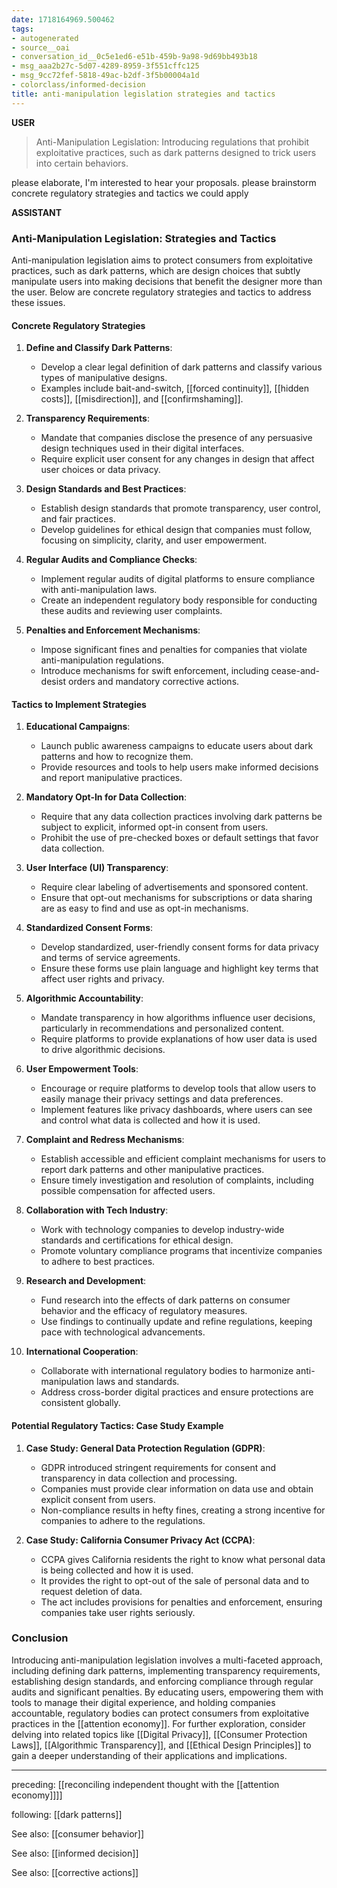 ```yaml
---
date: 1718164969.500462
tags:
- autogenerated
- source__oai
- conversation_id__0c5e1ed6-e51b-459b-9a98-9d69bb493b18
- msg_aaa2b27c-5d07-4289-8959-3f551cffc125
- msg_9cc72fef-5818-49ac-b2df-3f5b00004a1d
- colorclass/informed-decision
title: anti-manipulation legislation strategies and tactics
---
```


**USER**

> Anti-Manipulation Legislation: Introducing regulations that prohibit exploitative practices, such as dark patterns designed to trick users into certain behaviors.

please elaborate, I'm interested to hear your proposals. please brainstorm concrete regulatory strategies and tactics we could apply


**ASSISTANT**

### Anti-Manipulation Legislation: Strategies and Tactics

Anti-manipulation legislation aims to protect consumers from exploitative practices, such as dark patterns, which are design choices that subtly manipulate users into making decisions that benefit the designer more than the user. Below are concrete regulatory strategies and tactics to address these issues.

#### Concrete Regulatory Strategies

1. **Define and Classify Dark Patterns**:
   - Develop a clear legal definition of dark patterns and classify various types of manipulative designs.
   - Examples include bait-and-switch, [[forced continuity]], [[hidden costs]], [[misdirection]], and [[confirmshaming]].

2. **Transparency Requirements**:
   - Mandate that companies disclose the presence of any persuasive design techniques used in their digital interfaces.
   - Require explicit user consent for any changes in design that affect user choices or data privacy.

3. **Design Standards and Best Practices**:
   - Establish design standards that promote transparency, user control, and fair practices.
   - Develop guidelines for ethical design that companies must follow, focusing on simplicity, clarity, and user empowerment.

4. **Regular Audits and Compliance Checks**:
   - Implement regular audits of digital platforms to ensure compliance with anti-manipulation laws.
   - Create an independent regulatory body responsible for conducting these audits and reviewing user complaints.

5. **Penalties and Enforcement Mechanisms**:
   - Impose significant fines and penalties for companies that violate anti-manipulation regulations.
   - Introduce mechanisms for swift enforcement, including cease-and-desist orders and mandatory corrective actions.

#### Tactics to Implement Strategies

1. **Educational Campaigns**:
   - Launch public awareness campaigns to educate users about dark patterns and how to recognize them.
   - Provide resources and tools to help users make informed decisions and report manipulative practices.

2. **Mandatory Opt-In for Data Collection**:
   - Require that any data collection practices involving dark patterns be subject to explicit, informed opt-in consent from users.
   - Prohibit the use of pre-checked boxes or default settings that favor data collection.

3. **User Interface (UI) Transparency**:
   - Require clear labeling of advertisements and sponsored content.
   - Ensure that opt-out mechanisms for subscriptions or data sharing are as easy to find and use as opt-in mechanisms.

4. **Standardized Consent Forms**:
   - Develop standardized, user-friendly consent forms for data privacy and terms of service agreements.
   - Ensure these forms use plain language and highlight key terms that affect user rights and privacy.

5. **Algorithmic Accountability**:
   - Mandate transparency in how algorithms influence user decisions, particularly in recommendations and personalized content.
   - Require platforms to provide explanations of how user data is used to drive algorithmic decisions.

6. **User Empowerment Tools**:
   - Encourage or require platforms to develop tools that allow users to easily manage their privacy settings and data preferences.
   - Implement features like privacy dashboards, where users can see and control what data is collected and how it is used.

7. **Complaint and Redress Mechanisms**:
   - Establish accessible and efficient complaint mechanisms for users to report dark patterns and other manipulative practices.
   - Ensure timely investigation and resolution of complaints, including possible compensation for affected users.

8. **Collaboration with Tech Industry**:
   - Work with technology companies to develop industry-wide standards and certifications for ethical design.
   - Promote voluntary compliance programs that incentivize companies to adhere to best practices.

9. **Research and Development**:
   - Fund research into the effects of dark patterns on consumer behavior and the efficacy of regulatory measures.
   - Use findings to continually update and refine regulations, keeping pace with technological advancements.

10. **International Cooperation**:
    - Collaborate with international regulatory bodies to harmonize anti-manipulation laws and standards.
    - Address cross-border digital practices and ensure protections are consistent globally.

#### Potential Regulatory Tactics: Case Study Example

1. **Case Study: General Data Protection Regulation (GDPR)**:
   - GDPR introduced stringent requirements for consent and transparency in data collection and processing.
   - Companies must provide clear information on data use and obtain explicit consent from users.
   - Non-compliance results in hefty fines, creating a strong incentive for companies to adhere to the regulations.

2. **Case Study: California Consumer Privacy Act (CCPA)**:
   - CCPA gives California residents the right to know what personal data is being collected and how it is used.
   - It provides the right to opt-out of the sale of personal data and to request deletion of data.
   - The act includes provisions for penalties and enforcement, ensuring companies take user rights seriously.

### Conclusion

Introducing anti-manipulation legislation involves a multi-faceted approach, including defining dark patterns, implementing transparency requirements, establishing design standards, and enforcing compliance through regular audits and significant penalties. By educating users, empowering them with tools to manage their digital experience, and holding companies accountable, regulatory bodies can protect consumers from exploitative practices in the [[attention economy]]. For further exploration, consider delving into related topics like [[Digital Privacy]], [[Consumer Protection Laws]], [[Algorithmic Transparency]], and [[Ethical Design Principles]] to gain a deeper understanding of their applications and implications.


---

preceding: [[reconciling independent thought with the [[attention economy]]]]  


following: [[dark patterns]]

See also: [[consumer behavior]]


See also: [[informed decision]]


See also: [[corrective actions]]